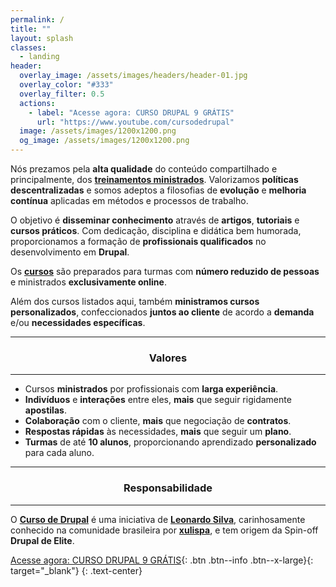 ```yaml
---
permalink: /
title: ""
layout: splash
classes:
  - landing
header:
  overlay_image: /assets/images/headers/header-01.jpg
  overlay_color: "#333"
  overlay_filter: 0.5
  actions:
    - label: "Acesse agora: CURSO DRUPAL 9 GRÁTIS"
      url: "https://www.youtube.com/cursodedrupal"
  image: /assets/images/1200x1200.png
  og_image: /assets/images/1200x1200.png
---
```


Nós prezamos pela **alta qualidade** do conteúdo compartilhado e principalmente, dos **[treinamentos ministrados](/curso/)**. Valorizamos **políticas descentralizadas** e somos adeptos a filosofias de **evolução** e **melhoria contínua** aplicadas em métodos e processos de trabalho.

O objetivo é **disseminar conhecimento** através de **artigos**, **tutoriais** e **cursos práticos**. Com dedicação, disciplina e didática bem humorada, proporcionamos a formação de **profissionais qualificados** no desenvolvimento em **Drupal**.

Os **[cursos](/curso/)** são preparados para turmas com **número reduzido de pessoas** e ministrados **exclusivamente online**.

Além dos cursos listados aqui, também **ministramos cursos personalizados**, confeccionados **juntos ao cliente** de acordo a **demanda** e/ou **necessidades específicas**.

------

<h3 align="center">Valores</h3>

------

- Cursos **ministrados** por profissionais com **larga experiência**.
- **Indivíduos** e **interações** entre eles, **mais** que seguir rigidamente **apostilas**.
- **Colaboração** com o cliente, **mais** que negociação de **contratos**.
- **Respostas rápidas** às necessidades, **mais** que seguir um **plano**.
- **Turmas** de até **10 alunos**, proporcionando aprendizado **personalizado** para cada aluno.

------

<h3 align="center">Responsabilidade</h3>

------

O <a href="https://www.youtube.com/cursodedrupal" target="_blank">**Curso de Drupal**</a> é uma iniciativa de <a href="https://www.linkedin.com/in/xulispa/" target="_blank">**Leonardo Silva**</a>, carinhosamente conhecido na comunidade brasileira por <a href="https://drupal.org/u/xulispa" target="_blank">**xulispa**</a>, e tem origem da Spin-off **Drupal de Elite**.

[Acesse agora: CURSO DRUPAL 9 GRÁTIS](https://www.youtube.com/cursodedrupal){: .btn .btn--info .btn--x-large}{: target="_blank"}
{: .text-center}